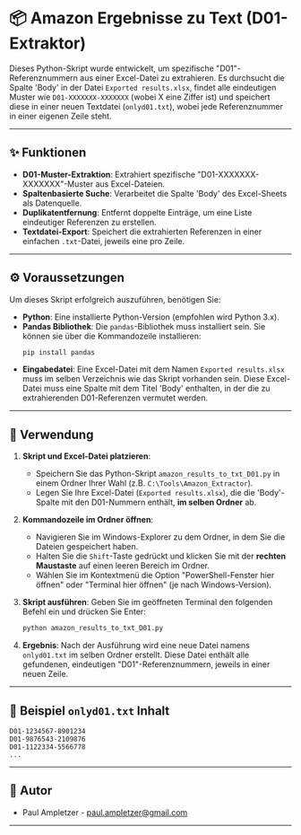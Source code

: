 # 📦 Amazon Ergebnisse zu Text (D01-Extraktor)

Dieses Python-Skript wurde entwickelt, um spezifische "D01"-Referenznummern aus einer Excel-Datei zu extrahieren. Es durchsucht die Spalte 'Body' in der Datei `Exported results.xlsx`, findet alle eindeutigen Muster wie `D01-XXXXXXX-XXXXXXX` (wobei X eine Ziffer ist) und speichert diese in einer neuen Textdatei (`onlyd01.txt`), wobei jede Referenznummer in einer eigenen Zeile steht.

---

## ✨ Funktionen

* **D01-Muster-Extraktion**: Extrahiert spezifische "D01-XXXXXXX-XXXXXXX"-Muster aus Excel-Dateien.
* **Spaltenbasierte Suche**: Verarbeitet die Spalte 'Body' des Excel-Sheets als Datenquelle.
* **Duplikatentfernung**: Entfernt doppelte Einträge, um eine Liste eindeutiger Referenzen zu erstellen.
* **Textdatei-Export**: Speichert die extrahierten Referenzen in einer einfachen `.txt`-Datei, jeweils eine pro Zeile.

---

## ⚙️ Voraussetzungen

Um dieses Skript erfolgreich auszuführen, benötigen Sie:

* **Python**: Eine installierte Python-Version (empfohlen wird Python 3.x).
* **Pandas Bibliothek**: Die `pandas`-Bibliothek muss installiert sein. Sie können sie über die Kommandozeile installieren:
    ```bash
    pip install pandas
    ```
* **Eingabedatei**: Eine Excel-Datei mit dem Namen `Exported results.xlsx` muss im selben Verzeichnis wie das Skript vorhanden sein. Diese Excel-Datei muss eine Spalte mit dem Titel 'Body' enthalten, in der die zu extrahierenden D01-Referenzen vermutet werden.

---

## 🚀 Verwendung

1.  **Skript und Excel-Datei platzieren**:
    * Speichern Sie das Python-Skript `amazon_results_to_txt_D01.py` in einem Ordner Ihrer Wahl (z.B. `C:\Tools\Amazon_Extractor`).
    * Legen Sie Ihre Excel-Datei (`Exported results.xlsx`), die die 'Body'-Spalte mit den D01-Nummern enthält, **im selben Ordner** ab.

2.  **Kommandozeile im Ordner öffnen**:
    * Navigieren Sie im Windows-Explorer zu dem Ordner, in dem Sie die Dateien gespeichert haben.
    * Halten Sie die `Shift`-Taste gedrückt und klicken Sie mit der **rechten Maustaste** auf einen leeren Bereich im Ordner.
    * Wählen Sie im Kontextmenü die Option "PowerShell-Fenster hier öffnen" oder "Terminal hier öffnen" (je nach Windows-Version).

3.  **Skript ausführen**:
    Geben Sie im geöffneten Terminal den folgenden Befehl ein und drücken Sie Enter:
    ```bash
    python amazon_results_to_txt_D01.py
    ```

4.  **Ergebnis**:
    Nach der Ausführung wird eine neue Datei namens `onlyd01.txt` im selben Ordner erstellt. Diese Datei enthält alle gefundenen, eindeutigen "D01"-Referenznummern, jeweils in einer neuen Zeile.

---

## 📄 Beispiel `onlyd01.txt` Inhalt

    D01-1234567-8901234
    D01-9876543-2109876
    D01-1122334-5566778
    ...


---

## 👤 Autor

* Paul Ampletzer - paul.ampletzer@gmail.com

---
